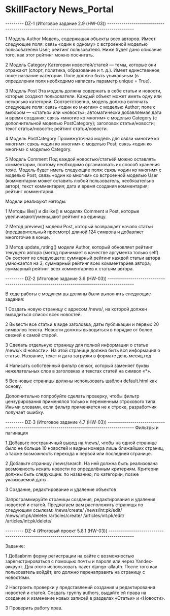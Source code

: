 # SkillFactory News_Portal


--------- DZ-1 (Итоговое задание 2.9 (HW-03)) -------------------------------------------------------------------------------------------

1 Модель Author Модель, содержащая объекты всех авторов. Имеет следующие поля: cвязь «один к одному» с встроенной моделью пользователей User; рейтинг пользователя. Ниже будет дано описание того, как этот рейтинг можно посчитать.

2 Модель Category Категории новостей/статей — темы, которые они отражают (спорт, политика, образование и т. д.). Имеет единственное поле: название категории. Поле должно быть уникальным (в определении поля необходимо написать параметр unique = True).

3 Модель Post Эта модель должна содержать в себе статьи и новости, которые создают пользователи. Каждый объект может иметь одну или несколько категорий. Соответственно, модель должна включать следующие поля: связь «один ко многим» с моделью Author; поле с выбором — «статья» или «новость»; автоматически добавляемая дата и время создания; связь «многие ко многим» с моделью Category (с дополнительной моделью PostCategory); заголовок статьи/новости; текст статьи/новости; рейтинг статьи/новости.

4 Модель PostCategory Промежуточная модель для связи «многие ко многим»: связь «один ко многим» с моделью Post; связь «один ко многим» с моделью Category.

5 Модель Comment Под каждой новостью/статьёй можно оставлять комментарии, поэтому необходимо организовать их способ хранения тоже. Модель будет иметь следующие поля: связь «один ко многим» с моделью Post; связь «один ко многим» со встроенной моделью User (комментарии может оставить любой пользователь, необязательно автор); текст комментария; дата и время создания комментария; рейтинг комментария.

Модели реализуют методы:

1 Методы like() и dislike() в моделях Comment и Post, которые увеличивают/уменьшают рейтинг на единицу.

2 Метод preview() модели Post, который возвращает начало статьи (предварительный просмотр) длиной 124 символа и добавляет многоточие в конце.

3 Метод update_rating() модели Author, который обновляет рейтинг текущего автора (метод принимает в качестве аргумента только self). Он состоит из следующего: суммарный рейтинг каждой статьи автора умножается на 3; суммарный рейтинг всех комментариев автора; суммарный рейтинг всех комментариев к статьям автора.

--------- DZ-2 (Итоговое задание 3.6 (HW-03)) -------------------------------------------------------------------------------------------

В ходе работы с модулем вы должны были выполнить следующие задания:

1 Создать новую страницу с адресом /news/, на которой должен выводиться список всех новостей.

2 Вывести все статьи в виде заголовка, даты публикации и первых 20 символов текста. Новости должны выводиться в порядке от более свежей к самой старой.

3 Сделать отдельную страницу для полной информации о статье /news/<id новости>. На этой странице должна быть вся информация о статье. Название, текст и дата загрузки в формате день.месяц.год.

4 Написать собственный фильтр censor, который заменяет буквы нежелательных слов в заголовках и текстах статей на символ «*».

5 Все новые страницы должны использовать шаблон default.html как основу.

Дополнительно попробуйте сделать проверку, чтобы фильтр цензурирования применялся только к переменным строкового типа. Иными словами, если фильтр применяется не к строке, разработчик получает ошибку.

--------- DZ-3 (Итоговое задание 4.7 (HW-03)) -------------------------------------------------------------------------------------------
Фильтры и пагинация

1 Добавьте постраничный вывод на /news/, чтобы на одной странице было не больше 10 новостей и видны номера лишь ближайших страниц, а также возможность перехода к первой или последней странице.

2 Добавьте страницу /news/search. На ней должна быть реализована возможность искать новости по определённым критериям. Критерии должны быть следующие: по названию; по категории; позже указываемой даты.

3 Создание, редактирование и удаление объектов

Запрограммируйте страницы создания, редактирования и удаления новостей и статей. Предлагаем вам расположить страницы по следующим ссылкам: /news/create/ /news/int:pk/edit/ /news/int:pk/delete/ /articles/create/ /articles/int:pk/edit/ /articles/int:pk/delete/

--------- DZ-4 (Итоговый проект 5.8.1 (HW-03)) ------------------------------------------------------------------------------------------

Задание:

1 Добавbnm форму регистрации на сайте с возможностью зарегистрироваться с помощью почты и пароля или через Yandex-аккаунт. Для этого использовать пакет django-allauth. После того как пользователь войдёт, его должно перенаправить на страницу с новостями.

2 Настроить проверки у представлений создания и редактирования новостей и статей. Создать группу authors, выдайте ей права на создание и изменение новых записей в разделах «Статьи» и «Новости».

3 Проверить работу прав.




